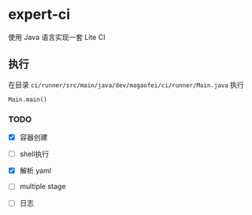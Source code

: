 # expert-ci

使用 Java 语言实现一套 Lite CI 

## 执行

在目录 `ci/runner/src/main/java/dev/magaofei/ci/runner/Main.java` 执行

`Main.main()`


### TODO

- [x] 容器创建
- [ ] shell执行
- [x] 解析 yaml
- [ ] multiple stage
- [ ] 日志

